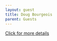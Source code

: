 ```yaml
---
layout: guest
title: Doug Bourgeois
parent: Guests
---
```



<div class="badge-base LI-profile-badge" data-locale="en_US" data-size="medium" data-theme="light" 
data-type="VERTICAL" data-vanity="dougbourgeois" data-version="v1"><a class="badge-base__link 
LI-simple-link" href="https://www.linkedin.com/in/dougbourgeois?trk=profile-badge">Click for more details</a></div>


